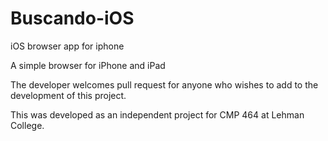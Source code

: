 # Buscando-iOS
iOS browser app for iphone

A simple browser for iPhone and iPad 

The developer welcomes pull request for anyone who wishes to add to the development of this project.

This was developed as an independent project for CMP 464 at Lehman College.
